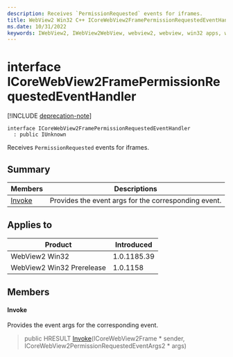 ```yaml
---
description: Receives `PermissionRequested` events for iframes.
title: WebView2 Win32 C++ ICoreWebView2FramePermissionRequestedEventHandler
ms.date: 10/31/2022
keywords: IWebView2, IWebView2WebView, webview2, webview, win32 apps, win32, edge, ICoreWebView2, ICoreWebView2Controller, browser control, edge html, ICoreWebView2FramePermissionRequestedEventHandler
---
```


# interface ICoreWebView2FramePermissionRequestedEventHandler

[!INCLUDE [deprecation-note](../includes/deprecation-note.md)]

```
interface ICoreWebView2FramePermissionRequestedEventHandler
  : public IUnknown
```

Receives `PermissionRequested` events for iframes.

## Summary

 Members                        | Descriptions
--------------------------------|---------------------------------------------
[Invoke](#invoke) | Provides the event args for the corresponding event.

## Applies to

Product                         | Introduced
--------------------------------|---------------------------------------------
WebView2 Win32            |    1.0.1185.39
WebView2 Win32 Prerelease |    1.0.1158

## Members

#### Invoke

Provides the event args for the corresponding event.

> public HRESULT [Invoke](#invoke)(ICoreWebView2Frame * sender, ICoreWebView2PermissionRequestedEventArgs2 * args)

